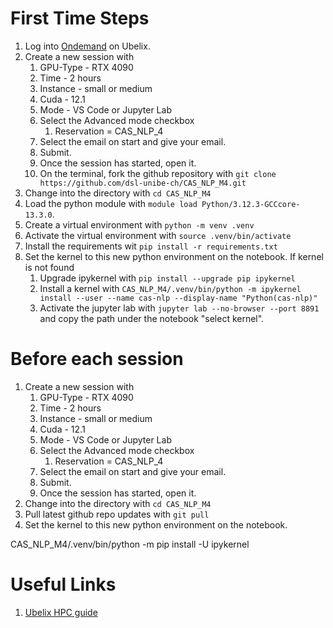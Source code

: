 # First Time Steps

1. Log into [Ondemand](https://ondemand.hpc.unibe.ch/) on Ubelix.
2. Create a new session with 
    1. GPU-Type - RTX 4090
    2. Time - 2 hours
    3. Instance - small or medium
    4. Cuda - 12.1
    5. Mode - VS Code or Jupyter Lab
    6. Select the Advanced mode checkbox
        1. Reservation = CAS_NLP_4
    7. Select the email on start and give your email.
    8. Submit.
    9. Once the session has started, open it. 
    10. On the terminal, fork the github repository with `git clone https://github.com/dsl-unibe-ch/CAS_NLP_M4.git`
3. Change into the directory with `cd CAS_NLP_M4`
4. Load the python module with `module load Python/3.12.3-GCCcore-13.3.0`.
4. Create a virtual environment with `python -m venv .venv`
5. Activate the virtual environment with `source .venv/bin/activate`
6. Install the requirements wit `pip install -r requirements.txt`
7. Set the kernel to this new python environment on the notebook. If kernel is not found
    1. Upgrade ipykernel with `pip install --upgrade pip ipykernel` 
    1. Install a kernel with `CAS_NLP_M4/.venv/bin/python -m ipykernel install --user --name cas-nlp --display-name "Python(cas-nlp)"`
    2. Activate the jupyter lab with `jupyter lab --no-browser --port 8891` and copy the path under the notebook "select kernel". 

# Before each session
1. Create a new session with 
    1. GPU-Type - RTX 4090
    2. Time - 2 hours
    3. Instance - small or medium
    4. Cuda - 12.1
    5. Mode - VS Code or Jupyter Lab
    6. Select the Advanced mode checkbox
        1. Reservation = CAS_NLP_4
    7. Select the email on start and give your email.
    8. Submit.
    9. Once the session has started, open it. 
2. Change into the directory with `cd CAS_NLP_M4`
3. Pull latest github repo updates with `git pull`
3. Set the kernel to this new python environment on the notebook. 

CAS_NLP_M4/.venv/bin/python -m pip install -U ipykernel

# Useful Links
1. [Ubelix HPC guide](https://hpc-unibe-ch.github.io/)